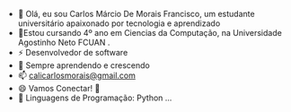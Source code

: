 - 👋 Olá, eu sou Carlos Márcio De Morais Francisco, um estudante universitário apaixonado por tecnologia e aprendizado
- 🌱Estou cursando 4º ano em Ciencias da Computação, na Universidade Agostinho Neto FCUAN . 
- ⚡ Desenvolvedor de software
- 💞️ Sempre aprendendo e crescendo
- 📫 calicarlosmorais@gmail.com
- 😄 Vamos Conectar! 🤝
- 👀 Linguagens de Programação: Python ...
<!---
Sou entusiasta de programação e estou constantemente explorando novas áreas para expandir meu conhecimento e habilidades.
Estou sempre aberto para trocar ideias, colaborar em projetos acadêmicos e fazer novas conexões na área acadêmica. 
Sinta-se à vontade para entrar em contato comigo!
.
--->
